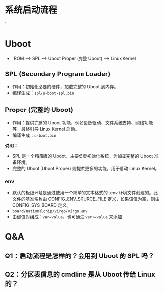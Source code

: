 
# 系统启动流程



`

# Uboot

- `ROM --> SPL --> Uboot Proper (完整 Uboot) --> Linux Kernel

## SPL (Secondary Program Loader)

- 作用：初始化必要的硬件，加载完整的 Uboot 到内存。
- 编译生成：`spl/u-boot-spl.bin`

## Proper (完整的 Uboot)

- 作用：提供完整的 Uboot 功能，例如设备驱动、文件系统支持、网络功能等，最终引导 Linux Kernel 启动。
- 编译生成：`u-boot.bin`

**说明：**
-   SPL 是一个精简版的 Uboot，主要负责初始化系统，为加载完整的 Uboot 准备环境。
-   完整的 Uboot (Uboot Proper) 则提供更多的功能，用于启动 Linux Kernel。

### env
- 默认的板级环境是通过使用一个简单的文本格式的 .env 环境文件创建的。此文件的基准名称由 CONFIG_ENV_SOURCE_FILE 定义，如果该值为空，则由 CONFIG_SYS_BOARD 定义。
-  `board/nationalchip/virgo/virgo.env`
- 由键值对组成：`var=value`，也可通过 `var+=value` 来添加




# Q&A
## Q1：启动流程是怎样的？会用到 Uboot 的 SPL 吗？

## Q2：分区表信息的 cmdline 是从 Uboot 传给 Linux 的？

